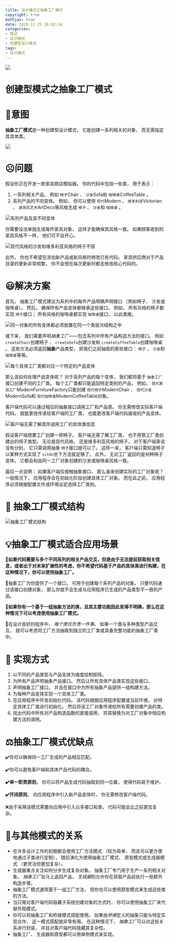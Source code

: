 ```yaml
---
title: 设计模式之抽象工厂模式
copyright: true
mathjax: true
date: 2020-12-25 16:02:14
categories:
- 笔记
- 设计模式
- 创建型设计模式
tags:
- 设计模式
---
```


![](https://gitee.com/junpzx/blog-img/raw/master//img/20201225160358.png)



<!-- less -->



# 创建型模式之抽象工厂模式

# 💬意图

**抽象工厂模式**是一种创建型设计模式， 它能创建一系列相关的对象， 而无需指定其具体类。

![](https://gitee.com/junpzx/blog-img/raw/master//img/20201225160358.png)



# ☹️问题

假设你正在开发一款家具商店模拟器。 你的代码中包括一些类， 用于表示：

1. 一系列相关产品， 例如 `椅子`Chair 、  `沙发`Sofa和 `咖啡桌`Coffee­Table 。
2. 系列产品的不同变体。 例如， 你可以使用 `现代`Modern 、  `维多利亚`Victorian 、  `装饰风艺术`Art­Deco等风格生成 `椅子` 、  `沙发`和 `咖啡桌` 。

![系列产品及其不同变体](https://gitee.com/junpzx/blog-img/raw/master//img/20201225160502.png)

你需要设法单独生成每件家具对象， 这样才能确保其风格一致。 如果顾客收到的家具风格不一样， 他们可不会开心。

![现代风格的沙发和维多利亚风格的椅子不搭](https://gitee.com/junpzx/blog-img/raw/master//img/20201225160602.png)

此外， 你也不希望在添加新产品或新风格时修改已有代码。 家具供应商对于产品目录的更新非常频繁， 你不会想在每次更新时都去修改核心代码的。



# 😃解决方案

首先， 抽象工厂模式建议为系列中的每件产品明确声明接口 （例如椅子、 沙发或咖啡桌）。 然后， 确保所有产品变体都继承这些接口。 例如， 所有风格的椅子都实现 `椅子`接口； 所有风格的咖啡桌都实现 `咖啡桌`接口， 以此类推。

![同一对象的所有变体都必须放置在同一个类层次结构之中](https://gitee.com/junpzx/blog-img/raw/master//img/20201225160638.png)

接下来， 我们需要声明*抽象工厂*——包含系列中所有产品构造方法的接口。 例如 `create­Chair`创建椅子 、  `create­Sofa`创建沙发和 `create­Coffee­Table`创建咖啡桌 。 这些方法必须返回**抽象**产品类型， 即我们之前抽取的那些接口：  `椅子` ，  `沙发`和 `咖啡桌`等等。

![每个具体工厂类都对应一个特定的产品变体](https://gitee.com/junpzx/blog-img/raw/master//img/20201225160700.png)

那么该如何处理产品变体呢？ 对于系列产品的每个变体， 我们都将基于 `抽象工厂`接口创建不同的工厂类。 每个工厂类都只能返回特定类别的产品， 例如，  `现代家具工厂`Modern­Furniture­Factory只能创建 `现代椅子`Modern­Chair 、  `现代沙发`Modern­Sofa和 `现代咖啡桌`Modern­Coffee­Table对象。

客户端代码可以通过相应的抽象接口调用工厂和产品类。 你无需修改实际客户端代码， 就能更改传递给客户端的工厂类， 也能更改客户端代码接收的产品变体。

![客户端无需了解其所调用工厂的具体类信息](https://gitee.com/junpzx/blog-img/raw/master//img/20201225160733.png)

假设客户端想要工厂创建一把椅子。 客户端无需了解工厂类， 也不用管工厂类创建出的椅子类型。 无论是现代风格， 还是维多利亚风格的椅子， 对于客户端来说没有分别， 它只需调用抽象 `椅子`接口就可以了。 这样一来， 客户端只需知道椅子以某种方式实现了 `sit­On`坐下方法就足够了。 此外， 无论工厂返回的是何种椅子变体， 它都会和由同一工厂对象创建的沙发或咖啡桌风格一致。

最后一点说明： 如果客户端仅接触抽象接口， 那么谁来创建实际的工厂对象呢？ 一般情况下， 应用程序会在初始化阶段创建具体工厂对象。 而在此之前， 应用程序必须根据配置文件或环境设定选择工厂类别。



# 🤔 抽象工厂模式结构

![抽象工厂模式结构](https://gitee.com/junpzx/blog-img/raw/master//img/20201225161121.png)





# 💡抽象工厂模式适合应用场景

**🧨如果代码需要与多个不同系列的相关产品交互，但是由于无法提前获取相关信息，或者出于对未来扩展性的考虑，你不希望代码基于产品的具体类进行构建，在这种情况下，你可以使用抽象工厂。**



🏮抽象工厂为你提供了一个接口， 可用于创建每个系列产品的对象。 只要代码通过该接口创建对象， 那么你就不会生成与应用程序已生成的产品类型不一致的产品。



**🧨如果你有一个基于一组抽象方法的类，且其主要功能因此变得不明确，那么在这种情况下可以考虑使用抽象工厂模式。**



🏮在设计良好的程序中， *每个类仅负责一件事*。 如果一个类与多种类型产品交互， 就可以考虑将工厂方法抽取到独立的工厂类或具备完整功能的抽象工厂类中。



# 📔  实现方式

1. 以不同的产品类型与产品变体为维度绘制矩阵。
2. 为所有产品声明抽象产品接口。 然后让所有具体产品类实现这些接口。
3. 声明抽象工厂接口， 并且在接口中为所有抽象产品提供一组构建方法。
4. 为每种产品变体实现一个具体工厂类。
5. 在应用程序中开发初始化代码。 该代码根据应用程序配置或当前环境， 对特定具体工厂类进行初始化。 然后将该工厂对象传递给所有需要创建产品的类。
6. 找出代码中所有对产品构造函数的直接调用， 将其替换为对工厂对象中相应构建方法的调用。



# ⚖️抽象工厂模式优缺点

✔️你可以确保同一工厂生成的产品相互匹配。

✔️你可以避免客户端和具体产品代码的耦合。

**✔️单一职责原则**。 你可以将产品生成代码抽取到同一位置， 使得代码易于维护。

**✔️开闭原则**。 向应用程序中引入新产品变体时， 你无需修改客户端代码。

❌由于采用该模式需要向应用中引入众多接口和类， 代码可能会比之前更加复杂。



# 🔱与其他模式的关系

- 在许多设计工作的初期都会使用工厂方法模式 （较为简单， 而且可以更方便地通过子类进行定制）， 随后演化为使用抽象工厂模式、 原型模式或生成器模式 （更灵活但更加复杂）。
- 生成器重点关注如何分步生成复杂对象。 抽象工厂专门用于生产一系列相关对象。 *抽象工厂*会马上返回产品， *生成器*则允许你在获取产品前执行一些额外构造步骤。
- 抽象工厂模式通常基于一组工厂方法， 但你也可以使用原型模式来生成这些类的方法。
- 当只需对客户端代码隐藏子系统创建对象的方式时， 你可以使用抽象工厂来代替外观模式。
- 你可以将抽象工厂和桥接模式搭配使用。 如果由*桥接*定义的抽象只能与特定实现合作， 这一模式搭配就非常有用。 在这种情况下， *抽象工厂*可以对这些关系进行封装， 并且对客户端代码隐藏其复杂性。
- 抽象工厂、 生成器和原型都可以用单例模式来实现。